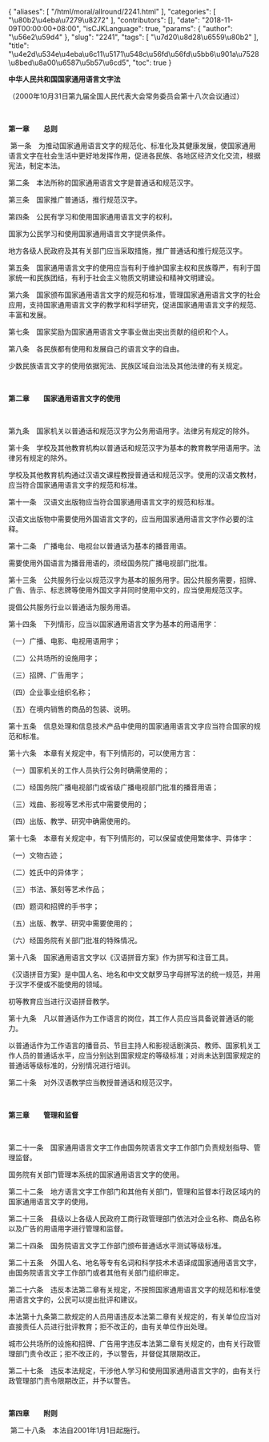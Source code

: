 {
    "aliases": [
        "/html/moral/allround/2241.html"
    ],
    "categories": [
        "\u80b2\u4eba\u7279\u8272"
    ],
    "contributors": [],
    "date": "2018-11-09T00:00:00+08:00",
    "isCJKLanguage": true,
    "params": {
        "author": "\u56e2\u59d4"
    },
    "slug": "2241",
    "tags": [
        "\u7d20\u8d28\u6559\u80b2"
    ],
    "title": "\u4e2d\u534e\u4eba\u6c11\u5171\u548c\u56fd\u56fd\u5bb6\u901a\u7528\u8bed\u8a00\u6587\u5b57\u6cd5",
    "toc": true
}

**中华人民共和国国家通用语言文字法**




（2000年10月31日第九届全国人民代表大会常务委员会第十八次会议通过）




 




**第一章　　总则**




 第一条　为推动国家通用语言文字的规范化、标准化及其健康发展，使国家通用语言文字在社会生活中更好地发挥作用，促进各民族、各地区经济文化交流，根据宪法，制定本法。




第二条　本法所称的国家通用语言文字是普通话和规范汉字。




第三条　国家推广普通话，推行规范汉字。




第四条　公民有学习和使用国家通用语言文字的权利。




国家为公民学习和使用国家通用语言文字提供条件。




地方各级人民政府及其有关部门应当采取措施，推广普通话和推行规范汉字。




第五条　国家通用语言文字的使用应当有利于维护国家主权和民族尊严，有利于国家统一和民族团结，有利于社会主义物质文明建设和精神文明建设。




第六条　国家颁布国家通用语言文字的规范和标准，管理国家通用语言文字的社会应用，支持国家通用语言文字的教学和科学研究，促进国家通用语言文字的规范、丰富和发展。




第七条　国家奖励为国家通用语言文字事业做出突出贡献的组织和个人。




第八条　各民族都有使用和发展自己的语言文字的自由。




少数民族语言文字的使用依据宪法、民族区域自治法及其他法律的有关规定。




 




**第二章　　国家通用语言文字的使用**




 




第九条　国家机关以普通话和规范汉字为公务用语用字。法律另有规定的除外。




第十条　学校及其他教育机构以普通话和规范汉字为基本的教育教学用语用字。法律另有规定的除外。




学校及其他教育机构通过汉语文课程教授普通话和规范汉字。使用的汉语文教材，应当符合国家通用语言文字的规范和标准。




第十一条　汉语文出版物应当符合国家通用语言文字的规范和标准。




汉语文出版物中需要使用外国语言文字的，应当用国家通用语言文字作必要的注释。




第十二条　广播电台、电视台以普通话为基本的播音用语。




需要使用外国语言为播音用语的，须经国务院广播电视部门批准。




第十三条　公共服务行业以规范汉字为基本的服务用字。因公共服务需要，招牌、广告、告示、标志牌等使用外国文字并同时使用中文的，应当使用规范汉字。




提倡公共服务行业以普通话为服务用语。




第十四条　下列情形，应当以国家通用语言文字为基本的用语用字：




（一）广播、电影、电视用语用字；




（二）公共场所的设施用字；




（三）招牌、广告用字；




（四）企业事业组织名称；




（五）在境内销售的商品的包装、说明。




第十五条　信息处理和信息技术产品中使用的国家通用语言文字应当符合国家的规范和标准。




第十六条　本章有关规定中，有下列情形的，可以使用方言：




（一）国家机关的工作人员执行公务时确需使用的；




（二）经国务院广播电视部门或省级广播电视部门批准的播音用语；




（三）戏曲、影视等艺术形式中需要使用的；




（四）出版、教学、研究中确需使用的。




第十七条　本章有关规定中，有下列情形的，可以保留或使用繁体字、异体字：




（一）文物古迹；




（二）姓氏中的异体字；




（三）书法、篆刻等艺术作品；




（四）题词和招牌的手书字；




（五）出版、教学、研究中需要使用的；




（六）经国务院有关部门批准的特殊情况。




第十八条　国家通用语言文字以《汉语拼音方案》作为拼写和注音工具。




《汉语拼音方案》是中国人名、地名和中文文献罗马字母拼写法的统一规范，并用于汉字不便或不能使用的领域。




初等教育应当进行汉语拼音教学。




第十九条　凡以普通话作为工作语言的岗位，其工作人员应当具备说普通话的能力。




以普通话作为工作语言的播音员、节目主持人和影视话剧演员、教师、国家机关工作人员的普通话水平，应当分别达到国家规定的等级标准；对尚未达到国家规定的普通话等级标准的，分别情况进行培训。




第二十条　对外汉语教学应当教授普通话和规范汉字。




 




**第三章　　管理和监督**




 




第二十一条　国家通用语言文字工作由国务院语言文字工作部门负责规划指导、管理监督。




国务院有关部门管理本系统的国家通用语言文字的使用。




第二十二条　地方语言文字工作部门和其他有关部门，管理和监督本行政区域内的国家通用语言文字的使用。




第二十三条　县级以上各级人民政府工商行政管理部门依法对企业名称、商品名称以及广告的用语用字进行管理和监督。




第二十四条　国务院语言文字工作部门颁布普通话水平测试等级标准。




第二十五条　外国人名、地名等专有名词和科学技术术语译成国家通用语言文字，由国务院语言文字工作部门或者其他有关部门组织审定。




第二十六条　违反本法第二章有关规定，不按照国家通用语言文字的规范和标准使用语言文字的，公民可以提出批评和建议。




本法第十九条第二款规定的人员用语违反本法第二章有关规定的，有关单位应当对直接责任人员进行批评教育；拒不改正的，由有关单位作出处理。




城市公共场所的设施和招牌、广告用字违反本法第二章有关规定的，由有关行政管理部门责令改正；拒不改正的，予以警告，并督促其限期改正。




第二十七条　违反本法规定，干涉他人学习和使用国家通用语言文字的，由有关行政管理部门责令限期改正，并予以警告。




 




**第四章　　附则**




 第二十八条　本法自2001年1月1日起施行。







